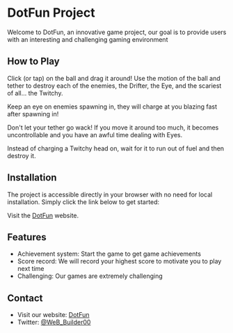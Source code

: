 # DotFun Project

Welcome to DotFun, an innovative game project, our goal is to provide users with an interesting and challenging gaming environment
## How to Play

Click (or tap) on the ball and drag it around! Use the motion of the ball and tether to destroy each of the enemies, the Drifter, the Eye, and the scariest of all... the Twitchy.

Keep an eye on enemies spawning in, they will charge at you blazing fast after spawning in!

Don't let your tether go wack! If you move it around too much, it becomes uncontrollable and you have an awful time dealing with Eyes.

Instead of charging a Twitchy head on, wait for it to run out of fuel and then destroy it.

## Installation

The project is accessible directly in your browser with no need for local installation. Simply click the link below to get started:

Visit the [DotFun](http://dotfun.top/) website.

## Features

- Achievement system: Start the game to get game achievements
- Score record: We will record your highest score to motivate you to play next time
- Challenging: Our games are extremely challenging



## Contact

- Visit our website: [DotFun](http://dotfun.top/)
- Twitter: [@WeB_Builder00](https://x.com/WeB_Builder00)


